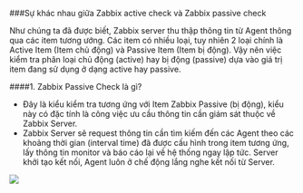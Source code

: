 ###Sự khác nhau giữa Zabbix active check và Zabbix passive check

Như chúng ta đã được biết, Zabbix server thu thập thông tin từ Agent thông qua các item tương ướng. Các item có nhiều loại, tuy nhiên 2 loại chính là Active Item (Item chủ động) và Passive Item (Item bị động). Vậy nên việc kiểm tra phân loại chủ động (active) hay bị động (passive) dựa vào giá trị item đang sử dụng ở dạng active hay passive.

####1. Zabbix Passive Check là gì?

- Đây là kiểu kiểm tra tương ứng với Item Zabbix Passive (bị động), kiểu này có đặc tính là công việc ưu cầu thông tin cần giám sát thuộc về Zabbix Server.
- Zabbix Server sẽ request thông tin cần tìm kiếm đến các Agent theo các khoảng thời gian (interval time) đã được cấu hình trong item tương ứng, lấy thông tin monitor và báo cáo lại về hệ thống ngay lập tức. Server khởi tạo kết nối, Agent luôn ở chế động lắng nghe kết nối từ Server.
<img src="http://i.imgur.com/Qa03yHR.png">
